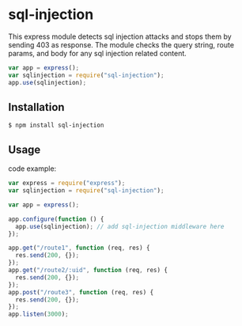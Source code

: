 # sql-injection

This express module detects sql injection attacks and stops them by sending 403 as response.
The module checks the query string, route params, and body for any sql injection related content.

```js
var app = express();
var sqlinjection = require("sql-injection");
app.use(sqlinjection);
```

## Installation

    $ npm install sql-injection

## Usage

code example:

```js
var express = require("express");
var sqlinjection = require("sql-injection");

var app = express();

app.configure(function () {
  app.use(sqlinjection); // add sql-injection middleware here
});

app.get("/route1", function (req, res) {
  res.send(200, {});
});
app.get("/route2/:uid", function (req, res) {
  res.send(200, {});
});
app.post("/route3", function (req, res) {
  res.send(200, {});
});
app.listen(3000);
```
